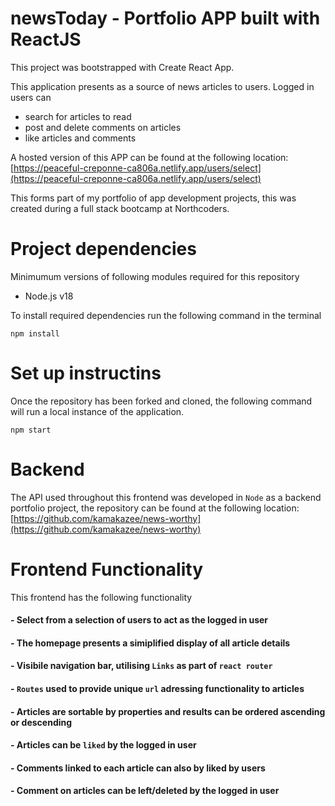 # newsToday - Portfolio APP built with ReactJS

This project was bootstrapped with Create React App.

This application presents as a source of news articles to users. Logged in users can 

- search for articles to read
- post and delete comments on articles
- like articles and comments

A hosted version of this APP can be found at the following location: [https://peaceful-creponne-ca806a.netlify.app/users/select](https://peaceful-creponne-ca806a.netlify.app/users/select) 

This forms part of my portfolio of app development projects, this was created during a full stack bootcamp at Northcoders.

# Project dependencies

Minimumum versions of following modules required for this repository

- Node.js v18

To install required dependencies run the following command in the terminal
```
npm install 
```
# Set up instructins

Once the repository has been forked and cloned, the following command will run a local instance of the application.

```
npm start 
```

# Backend

The API used throughout this frontend was developed in `Node` as a backend portfolio project, the repository can be found at the following location: [https://github.com/kamakazee/news-worthy](https://github.com/kamakazee/news-worthy) 


# Frontend Functionality



This frontend has the following functionality

#### - Select from a selection of users to act as the logged in user
#### - The homepage presents a simiplified display of all article details
#### - Visibile navigation bar, utilising `Links` as part of `react router`
#### - `Routes` used to provide unique `url` adressing functionality to articles
#### - Articles are sortable by properties and results can be ordered ascending or descending
#### - Articles can be `liked` by the logged in user
#### - Comments linked to each article can also by liked by users
#### - Comment on articles can be left/deleted by the logged in user

